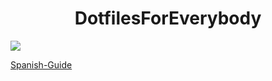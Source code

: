 <h1 align="center">DotfilesForEverybody</h1>
  
  <img src="https://i.imgur.com/YDQO2bQ.png">

[Spanish-Guide](https://github.com/P4NAD3ROXIS/DotfilesForEverybody/tree/main/Guide/Spanish-Version)
